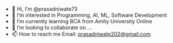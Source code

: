- 👋 Hi, I’m @prasadniwate73
- 👀 I’m interested in Programming, AI, ML, Software Development
- 🌱 I’m currently learning BCA from Amity University Online
- 💞️ I’m looking to collaborate on ...
- 📫 How to reach me Email: prasadniwate202@gmail.com

<!---
prasadniwate73/prasadniwate73 is a ✨ special ✨ repository because its `README.md` (this file) appears on your GitHub profile.
You can click the Preview link to take a look at your changes.
--->
